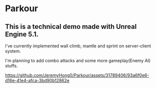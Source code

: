 Parkour
=======

This is a technical demo made with Unreal Engine 5.1.
-----------------------------------------------------
I've currently implemented wall climb, mantle and sprint on server-client system.

I'm planning to add combo attacks and some more gameplay(Enemy AI) stuffs.


https://github.com/JeremyHong0/Parkour/assets/31789406/93a6f0e6-d16e-41e4-afca-3bd90b12862e

